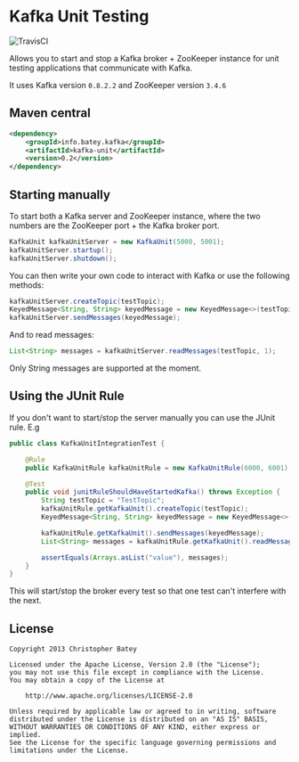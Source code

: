 # Kafka Unit Testing

![TravisCI](https://travis-ci.org/chbatey/kafka-unit.svg?branch=master)

Allows you to start and stop a Kafka broker + ZooKeeper instance for unit testing applications that communicate with Kafka.

It uses Kafka version ```0.8.2.2``` and ZooKeeper version ```3.4.6```

## Maven central

```xml
<dependency>
    <groupId>info.batey.kafka</groupId>
    <artifactId>kafka-unit</artifactId>
    <version>0.2</version>
</dependency>
```

## Starting manually

To start both a Kafka server and ZooKeeper instance, where the two numbers are the ZooKeeper port + the Kafka broker port.

```java
KafkaUnit kafkaUnitServer = new KafkaUnit(5000, 5001);
kafkaUnitServer.startup();
kafkaUnitServer.shutdown();
```

You can then write your own code to interact with Kafka or use the following methods:

```java
kafkaUnitServer.createTopic(testTopic);
KeyedMessage<String, String> keyedMessage = new KeyedMessage<>(testTopic, "key", "value");
kafkaUnitServer.sendMessages(keyedMessage);
```

And to read messages:

```java
List<String> messages = kafkaUnitServer.readMessages(testTopic, 1);
```

Only String messages are supported at the moment.

## Using the JUnit Rule

If you don't want to start/stop the server manually you can use the JUnit rule. E.g

```java
public class KafkaUnitIntegrationTest {

    @Rule
    public KafkaUnitRule kafkaUnitRule = new KafkaUnitRule(6000, 6001);

    @Test
    public void junitRuleShouldHaveStartedKafka() throws Exception {
        String testTopic = "TestTopic";
        kafkaUnitRule.getKafkaUnit().createTopic(testTopic);
        KeyedMessage<String, String> keyedMessage = new KeyedMessage<>(testTopic, "key", "value");

        kafkaUnitRule.getKafkaUnit().sendMessages(keyedMessage);
        List<String> messages = kafkaUnitRule.getKafkaUnit().readMessages(testTopic, 1);

        assertEquals(Arrays.asList("value"), messages);
    }
}
```

This will start/stop the broker every test so that one test can't interfere with the next.

## License

```
Copyright 2013 Christopher Batey

Licensed under the Apache License, Version 2.0 (the "License");
you may not use this file except in compliance with the License.
You may obtain a copy of the License at

    http://www.apache.org/licenses/LICENSE-2.0

Unless required by applicable law or agreed to in writing, software
distributed under the License is distributed on an "AS IS" BASIS,
WITHOUT WARRANTIES OR CONDITIONS OF ANY KIND, either express or implied.
See the License for the specific language governing permissions and
limitations under the License.
```

